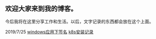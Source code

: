 ## 欢迎大家来到我的博客。
今后我将在这里分享工作和生活。以后，文字记录的东西都会放在这个上面。

2019/7/25
[windows应用下签名](./windows下应用签名.md)
[k8s安装记录](./k8s安装记录.md)
